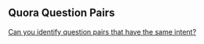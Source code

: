 ## Quora Question Pairs

[Can you identify question pairs that have the same intent?](https://www.kaggle.com/c/quora-question-pairs) 
